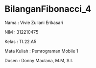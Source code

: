 # BilanganFibonacci_4
Nama : Vivie Zuliani Erikasari

NIM : 312210475

Kelas : TI.22.A5

Mata Kuliah : Pemrograman Mobile 1

Dosen : Donny Maulana, M.M, S.I.

